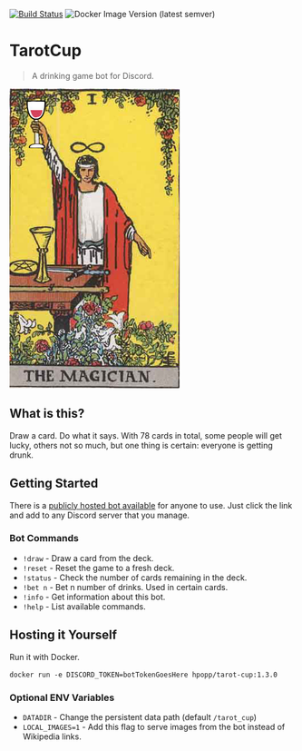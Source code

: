 [![Build Status](https://travis-ci.org/hpopp/tarot-cup.svg?branch=master)](https://travis-ci.org/hpopp/tarot-cup)
![Docker Image Version (latest semver)](https://img.shields.io/docker/v/hpopp/tarot-cup)

# TarotCup
> A drinking game bot for Discord.

![Tarot Cup](https://raw.githubusercontent.com/hpopp/tarot-cup/master/tarot-cup.jpg)

## What is this?

Draw a card. Do what it says. With 78 cards in total, some people will get lucky, others not so much, but one thing is certain: everyone is getting drunk.


## Getting Started

There is a [publicly hosted bot available](https://discordapp.com/api/oauth2/authorize?client_id=693951915352129628&permissions=55296&scope=bot) for anyone to use. Just click the link and add to any Discord server that you manage.

### Bot Commands

- `!draw` - Draw a card from the deck.
- `!reset` - Reset the game to a fresh deck.
- `!status` - Check the number of cards remaining in the deck.
- `!bet n` - Bet n number of drinks. Used in certain cards.
- `!info` - Get information about this bot.
- `!help` - List available commands.

## Hosting it Yourself

Run it with Docker.

```
docker run -e DISCORD_TOKEN=botTokenGoesHere hpopp/tarot-cup:1.3.0
```

### Optional ENV Variables
- `DATADIR` - Change the persistent data path (default `/tarot_cup`)
- `LOCAL_IMAGES=1` - Add this flag to serve images from the bot instead of Wikipedia links.

